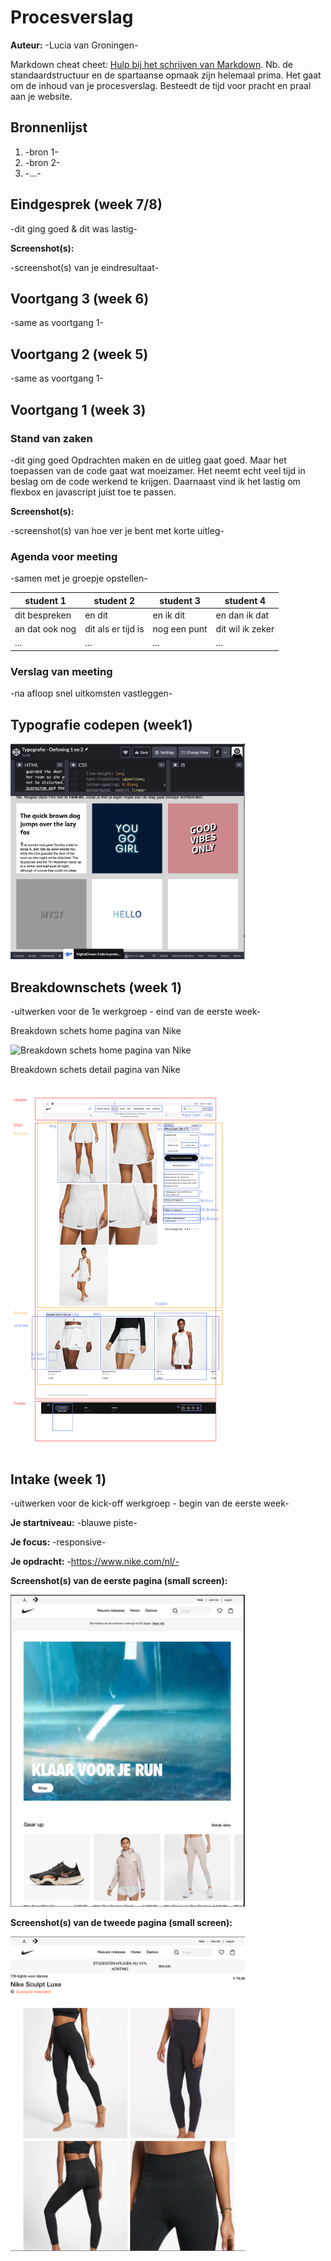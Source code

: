 # Procesverslag
**Auteur:** -Lucia van Groningen-

Markdown cheat cheet: [Hulp bij het schrijven van Markdown](https://github.com/adam-p/markdown-here/wiki/Markdown-Cheatsheet). Nb. de standaardstructuur en de spartaanse opmaak zijn helemaal prima. Het gaat om de inhoud van je procesverslag. Besteedt de tijd voor pracht en praal aan je website.



## Bronnenlijst
1. -bron 1-
2. -bron 2-
3. -...-



## Eindgesprek (week 7/8)

-dit ging goed & dit was lastig-

**Screenshot(s):**

-screenshot(s) van je eindresultaat-



## Voortgang 3 (week 6)

-same as voortgang 1-



## Voortgang 2 (week 5)

-same as voortgang 1-



## Voortgang 1 (week 3)

### Stand van zaken

-dit ging goed
Opdrachten maken en de uitleg gaat goed. Maar het toepassen van de code gaat wat moeizamer. Het neemt echt veel tijd in beslag om de code werkend te krijgen.
Daarnaast vind ik het lastig om flexbox en javascript juist toe te passen.

**Screenshot(s):**

-screenshot(s) van hoe ver je bent met korte uitleg-

### Agenda voor meeting

-samen met je groepje opstellen-

| student 1      | student 2          | student 3    | student 4        |
| ---            | ---                | ---          | ---              |
| dit bespreken  | en dit             | en ik dit    | en dan ik dat    |
| an dat ook nog | dit als er tijd is | nog een punt | dit wil ik zeker |
| ...            | ...                | ...          | ...              |

### Verslag van meeting

-na afloop snel uitkomsten vastleggen-

## Typografie codepen (week1)
<img src="images/codepen-week1.png" width="375px" alt="Typografie oefeningen week 1">

## Breakdownschets (week 1)

-uitwerken voor de 1e werkgroep - eind van de eerste week-
<p> Breakdown schets home pagina van Nike </p>
<img src="images/Breakdownschets_homepagina.png" width="375px" alt="Breakdown schets home pagina van Nike">

<p> Breakdown schets detail pagina van Nike </p>
<img src="images/breakdownschets_detailpagina.png" width="375px" alt="Breakdown schets detail pagina van Nike">

## Intake (week 1)
-uitwerken voor de kick-off werkgroep - begin van de eerste week-

**Je startniveau:** -blauwe piste-

**Je focus:** -responsive-

**Je opdracht:** -https://www.nike.com/nl/-

**Screenshot(s) van de eerste pagina (small screen):**

<img src="images/screen-homepagina-nike.png" width="375px" alt="Home pagina van Nike">

**Screenshot(s) van de tweede pagina (small screen):**

<img src="images/screen-detailpagina-nike.png" width="375px" alt="Detail pagina van Nike">
